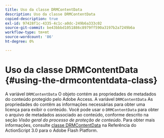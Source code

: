 ```yaml
---
title: Uso da classe DRMContentData
description: Uso da classe DRMContentData
copied-description: true
exl-id: 97428f1c-4335-4c1c-a0dc-249b6a333c02
source-git-commit: be43bbbd1051886c8979ff590a3197b2a7249b6a
workflow-type: tm+mt
source-wordcount: '86'
ht-degree: 0%

---
```


# Uso da classe DRMContentData {#using-the-drmcontentdata-class}

A variável `DRMContentData` O objeto contém as propriedades de metadados do conteúdo protegido pelo Adobe Access. A variável `DRMContentData` As propriedades do contêm as informações necessárias para obter uma licença para exibir o conteúdo. Você pode usar o `DRMContentData` para obter o arquivo de metadados associado ao conteúdo, conforme descrito na seção *Visão geral do processo de proteção de conteúdo*. Para obter mais informações, consulte [classe DRMContentData](https://help.adobe.com/en_US/FlashPlatform/reference/actionscript/3/flash/net/drm/DRMContentData.html) na Referência do ActionScript 3.0 para o Adobe Flash Platform.

